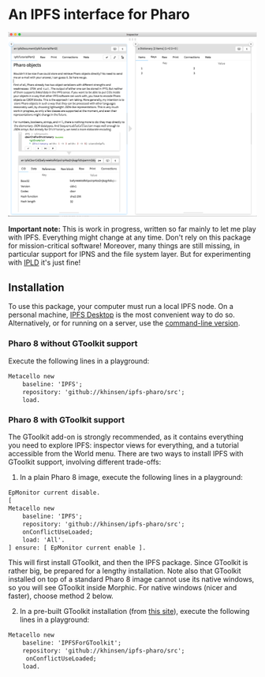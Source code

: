 # An IPFS interface for Pharo

![screenshot](./screenshot.png)

**Important note:** This is work in progress, written so far mainly to let me play with IPFS. Everything might change at any time. Don't rely on this package for mission-critical software! Moreover, many things are still missing, in particular support for IPNS and the file system layer. But for experimenting with [IPLD](http://ipld.io/) it's just fine!

## Installation

To use this package, your computer must run a local IPFS node. On a personal machine, [IPFS Desktop](https://github.com/ipfs-shipyard/ipfs-desktop) is the most convenient way to do so. Alternatively, or for running on a server, use the [command-line version](https://docs.ipfs.io/guides/guides/install/).

### Pharo 8 without GToolkit support

Execute the following lines in a playground:

```
Metacello new
    baseline: 'IPFS';
    repository: 'github://khinsen/ipfs-pharo/src';
    load.
```

### Pharo 8 with GToolkit support

The GToolkit add-on is strongly recommended, as it contains everything you need to explore IPFS: inspector views for everything, and a tutorial accessible from the World menu. There are two ways to install IPFS with GToolkit support, involving different trade-offs:

1. In a plain Pharo 8 image, execute the following lines in a playground:

```
EpMonitor current disable.
[ 
Metacello new
    baseline: 'IPFS';
    repository: 'github://khinsen/ipfs-pharo/src';
    onConflictUseLoaded;
    load: 'All'.
] ensure: [ EpMonitor current enable ].
```

This will first install GToolkit, and then the IPFS package. Since GToolkit is rather big, be prepared for a lengthy installation. Note also that GToolkit installed on top of a standard Pharo 8 image cannot use its native windows, so you will see GToolkit inside Morphic. For native windows (nicer and faster), choose method 2 below.

2. In a pre-built GToolkit installation (from [this site](https://gtoolkit.com/install/)), execute the following lines in a playground:

```
Metacello new
    baseline: 'IPFSForGToolkit';
    repository: 'github://khinsen/ipfs-pharo/src';
	 onConflictUseLoaded;
    load.
```

